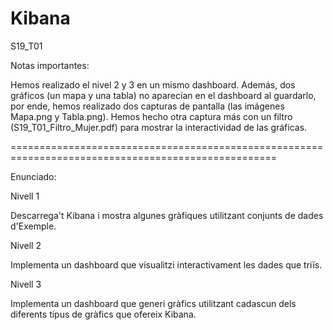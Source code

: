# Kibana
S19_T01

Notas importantes:

Hemos realizado el nivel 2 y 3 en un mismo dashboard. Además, dos gráficos (un mapa y una tabla) no aparecían
en el dashboard al guardarlo, por ende, hemos realizado dos capturas de pantalla (las imágenes Mapa.png y Tabla.png). 
Hemos hecho otra captura más con un filtro (S19_T01_Filtro_Mujer.pdf) para mostrar la interactividad de las gráficas.

====================================================================================================

Enunciado:

Nivell 1

Descarrega't Kibana i mostra algunes gràfiques utilitzant conjunts de dades d'Exemple.


Nivell 2

Implementa un dashboard que visualitzi interactivament les dades que triïs.


Nivell 3

Implementa un dashboard que generi gràfics utilitzant cadascun dels diferents tipus de gràfics que ofereix Kibana.

